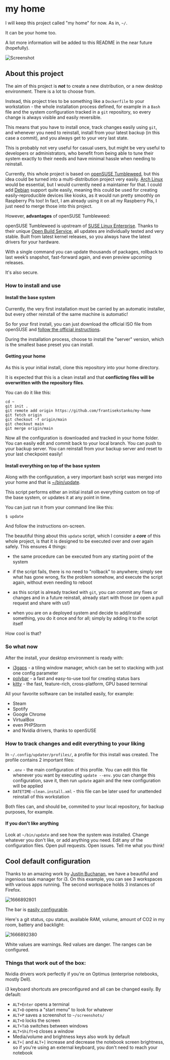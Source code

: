 # my home

I will keep this project called "my home" for now. As in, `~/`.

It can be your home too.

A lot more information will be added to this
README in the near future (hopefully).

![Screenshot](https://user-images.githubusercontent.com/100702441/198291280-8a2f9624-3ebb-4518-9f30-92d7de686360.png "Screenshot")

## About this project

The aim of this project is ***not*** to create a new distribution,
or a new desktop environment. There is a lot to choose from.

Instead, this project tries to be something like
a `Dockerfile` to your workstation -
the whole installation process defined, for example in a `Bash` file
and the system configuration tracked in a `git` repository,
so every change is always visible and easily reversible.

This means that you have to install once, track changes
easily using `git`, and whenever you need to reinstall,
install from your latest backup (in this case a commit),
and you always get to your very last state.

This is probably not very useful for casual users,
but might be very useful to developers or administrators,
who benefit from being able to tune their system exactly
to their needs and have minimal hassle when needing to reinstall.

Currently, this whole project is based on
[openSUSE Tumbleweed](https://get.opensuse.org/tumbleweed/),
but this idea could be turned into a multi-distribution
project very easily.
[Arch Linux](https://archlinux.org/) would be essential,
but I would currently need a maintainer for that. I could add
[Debian](https://www.debian.org/) support quite easily,
meaning this could be used for creating easily-reproducible
devices like kiosks, as it would run pretty smoothly on Raspberry Pis too!
In fact, I am already using it on all my Raspberry Pis,
I just need to merge those into this project.

However, **advantages** of openSUSE Tumbleweed:

openSUSE Tumbleweed is upstream of
[SUSE Linux Enterprise](https://en.wikipedia.org/wiki/SUSE_Linux_Enterprise).
Thanks to their unique
[Open Build Service](https://en.wikipedia.org/wiki/Open_Build_Service),
all updates are individually tested and very stable.
Built from latest kernel releases, so you always have the latest
drivers for your hardware.

With a single command you can update thousands of packages,
rollback to last week’s snapshot, fast-forward again,
and even preview upcoming releases.

It's also secure.

### How to install and use

#### Install the base system
Currently, the very first installation must be carried
by an automatic installer, but every other reinstall
of the same machine is automatic!

So for your first install, you can just download
the official ISO file from openSUSE and
[follow the official instructions](https://get.opensuse.org/tumbleweed/).

During the installation process, choose to install the "server"
version, which is the smallest base preset you can install.

#### Getting your home
As this is your initial install, clone this repository
into your home directory.

It is expected that this is a clean install and that **conflicting
files will be overwritten with the repository files**.

You can do it like this:

```
cd ~
git init .
git remote add origin https://github.com/frantisekstanko/my-home
git fetch origin
git checkout -f origin/main
git checkout main
git merge origin/main
```

Now all the configuration is downloaded and tracked in your home
folder. You can easily edit and commit back to your local branch.
You can push to your backup server. You can reinstall from your
backup server and reset to your last checkpoint easily!

#### Install everything on top of the base system

Along with the configuration, a very important bash script
was merged into your home and that is
[~/bin/update](https://github.com/frantisekstanko/my-home/blob/main/bin/update).

This script performs either an initial install on everything
custom on top of the base system, or updates it at
any point in time.

You can just run it from your command line like this:

```
$ update
```

And follow the instructions on-screen.

The beautiful thing about this `update` script, which I consider
a ***core*** of this whole project, is that it is designed
to be executed over and over again safely. This ensures 4 things:

- the same procedure can be executed from any starting point of the system

- if the script fails, there is no need to "rollback" to anywhere;
simply see what has gone wrong, fix the problem somehow,
and execute the script again, without even needing to reboot

- as this script is already tracked with `git`,  you can commit
any fixes or changes and in a future reinstall, already start
with those (or open a pull request and share with us!)

- when you are on a deployed system and decide to add/install
something, you do it once and for all; simply by adding it to the
script itself

How cool is that?

### So what now

After the install, your desktop environment is ready with:

- [i3gaps](https://github.com/Airblader/i3) - a tiling window manager, which can be set to stacking
with just one config parameter
- [polybar](https://github.com/polybar/polybar) - a fast and easy-to-use tool for creating status bars
- [kitty](https://github.com/kovidgoyal/kitty) - the fast, feature-rich, cross-platform, GPU based terminal

All your favorite software can be installed easily, for example:

- Steam
- Spotify
- Google Chrome
- VirtualBox
- even PHPStorm
- and Nvidia drivers, thanks to openSUSE

### How to track changes and edit everything to your liking

In `~/.config/updater/profiles/`, a profile for this install
was created. The profile contains 2 important files:

- `.env` - the main configuration of this profile.
You can edit this file whenever you want by executing
`update --env`. you can change this configuration,
save it, then run `update` again and the new configuration
will be applied
- `DATETIME-clean.install.xml` - this file
can be later used for unattended reinstall of this
workstation

Both files can, and should be, commited to your local repository,
for backup purposes, for example.

#### If you don't like anything

Look at `~/bin/update` and see how the system was installed.
Change whatever you don't like, or add anything you need.
Edit any of the configuration files. Open pull requests.
Open issues. Tell me what you think!

## Cool default configuration

Thanks to an amazing work by [Justin Buchanan](https://github.com/justbuchanan/i3scripts),
we have a beautiful and ingenious task manager for i3. On this example, you can see
3 workspaces with various apps running. The second workspace holds 3 instances of Firefox.

![1666892801](https://user-images.githubusercontent.com/100702441/198362002-adc83818-5529-48ed-8b6f-76abdc841f30.png)

The bar is [easily configurable](https://github.com/polybar/polybar/wiki).

Here's a git status, cpu status, available RAM, volume, amount of CO2 in my room, battery and backlight:

![1666892380](https://user-images.githubusercontent.com/100702441/198362004-682f014b-cb5b-41fb-8f2a-3df01aeee1ec.png)

White values are warnings. Red values are danger. The ranges can be configured.

### Things that work out of the box:

Nvidia drivers work perfectly if you're on Optimus (enterprise notebooks,
mostly Dell).

i3 keyboard shortcuts are preconfigured and all can be changed
easily. By default:

- `ALT+Enter` opens a terminal
- `ALT+D` opens a "start menu" to look for whatever
- `ALT+P` saves a screenshot to `~/screenshots/`
- `ALT+O` locks the screen
- `ALT+Tab` switches between windows
- `ALT+Shift+Q` closes a window
- Media/volume and brightness keys also work by default
- `ALT+[` and `ALT+]` increase and decrease the notebook
screen brightness, so if you're using an external keyboard,
you don't need to reach your notebook
